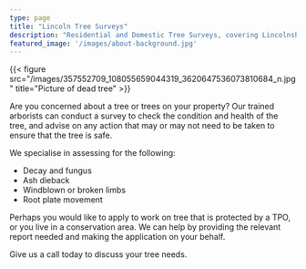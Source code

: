 ```yaml
---
type: page
title: "Lincoln Tree Surveys"
description: "Residential and Domestic Tree Surveys, covering Lincolnshire and west Nottinghamshire. "
featured_image: '/images/about-background.jpg'
---
```

{{< figure src="/images/357552709_108055659044319_3620647536073810684_n.jpg" title="Picture of dead tree" >}}

Are you concerned about a tree or trees on your property? Our trained arborists can conduct a survey to check the condition and health of the tree, and advise on any action that may or may not need to be taken to ensure that the tree is safe.

We specialise in assessing for the following:
- Decay and fungus 
- Ash dieback
- Windblown or broken limbs
- Root plate movement

Perhaps you would like to apply to work on tree that is protected by a TPO, or you live in a conservation area. We can help by providing the relevant report needed and making the application on your behalf. 

Give us a call today to discuss your tree needs.